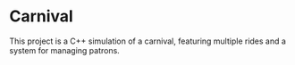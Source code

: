 # Carnival
This project is a C++ simulation of a carnival, featuring multiple rides and a system for managing patrons.
